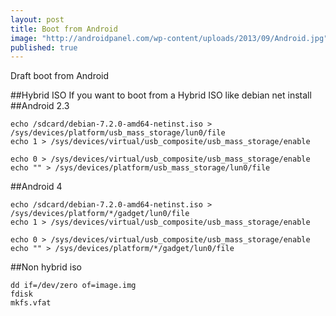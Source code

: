 ```yaml
---
layout: post
title: Boot from Android
image: "http://androidpanel.com/wp-content/uploads/2013/09/Android.jpg"
published: true
---
```

Draft boot from Android

<!-- more -->

##Hybrid ISO
If you want to boot from a Hybrid ISO like debian net install
##Android 2.3
```
echo /sdcard/debian-7.2.0-amd64-netinst.iso > /sys/devices/platform/usb_mass_storage/lun0/file
echo 1 > /sys/devices/virtual/usb_composite/usb_mass_storage/enable
```
```
echo 0 > /sys/devices/virtual/usb_composite/usb_mass_storage/enable
echo "" > /sys/devices/platform/usb_mass_storage/lun0/file
```
##Android 4
```
echo /sdcard/debian-7.2.0-amd64-netinst.iso > /sys/devices/platform/*/gadget/lun0/file
echo 1 > /sys/devices/virtual/usb_composite/usb_mass_storage/enable
```
```
echo 0 > /sys/devices/virtual/usb_composite/usb_mass_storage/enable
echo "" > /sys/devices/platform/*/gadget/lun0/file
```
##Non hybrid iso
```
dd if=/dev/zero of=image.img
fdisk
mkfs.vfat
```
